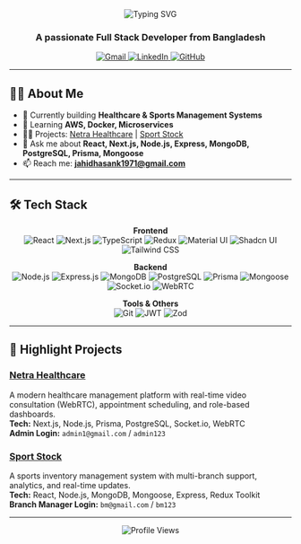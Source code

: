 <div align="center">
  <img src="https://readme-typing-svg.demolab.com?font=Fira+Code&weight=600&size=30&duration=3000&pause=1000&color=0969DA&center=true&vCenter=true&random=false&width=435&lines=Hi+%F0%9F%91%8B%2C+I'm+Jahid+Hasan" alt="Typing SVG" />
  <h3>A passionate Full Stack Developer from Bangladesh</h3>
  <div>
    <a href="mailto:jahidhasank1971@gmail.com">
      <img src="https://img.shields.io/badge/Gmail-D14836?style=for-the-badge&logo=gmail&logoColor=white" alt="Gmail" />
    </a>
    <a href="https://www.linkedin.com/in/your-linkedin/">
      <img src="https://img.shields.io/badge/LinkedIn-0077B5?style=for-the-badge&logo=linkedin&logoColor=white" alt="LinkedIn" />
    </a>
    <a href="https://github.com/jahid1971">
      <img src="https://img.shields.io/badge/GitHub-100000?style=for-the-badge&logo=github&logoColor=white" alt="GitHub" />
    </a>
  </div>
</div>

---

## 👨‍💻 About Me

-   🔭 Currently building **Healthcare & Sports Management Systems**
-   🌱 Learning **AWS, Docker, Microservices**
-   👨‍💻 Projects: [Netra Healthcare](https://netra-health-care.vercel.app) | [Sport Stock](https://sport-stock.netlify.app)
-   💬 Ask me about **React, Next.js, Node.js, Express, MongoDB, PostgreSQL, Prisma, Mongoose**
-   📫 Reach me: **jahidhasank1971@gmail.com**

---

## 🛠️ Tech Stack

<div align="center">

**Frontend**  
![React](https://img.shields.io/badge/React-20232A?style=for-the-badge&logo=react&logoColor=61DAFB)
![Next.js](https://img.shields.io/badge/Next.js-000000?style=for-the-badge&logo=next.js&logoColor=white)
![TypeScript](https://img.shields.io/badge/TypeScript-007ACC?style=for-the-badge&logo=typescript&logoColor=white)
![Redux](https://img.shields.io/badge/Redux-593D88?style=for-the-badge&logo=redux&logoColor=white)
![Material UI](https://img.shields.io/badge/Material_UI-0081CB?style=for-the-badge&logo=material-ui&logoColor=white)
![Shadcn UI](https://img.shields.io/badge/Shadcn_UI-000000?style=for-the-badge&logo=shadcnui&logoColor=white)
![Tailwind CSS](https://img.shields.io/badge/Tailwind_CSS-38B2AC?style=for-the-badge&logo=tailwind-css&logoColor=white)

**Backend**  
![Node.js](https://img.shields.io/badge/Node.js-339933?style=for-the-badge&logo=nodedotjs&logoColor=white)
![Express.js](https://img.shields.io/badge/Express.js-000000?style=for-the-badge&logo=express&logoColor=white)
![MongoDB](https://img.shields.io/badge/MongoDB-4EA94B?style=for-the-badge&logo=mongodb&logoColor=white)
![PostgreSQL](https://img.shields.io/badge/PostgreSQL-4169E1?style=for-the-badge&logo=postgresql&logoColor=white)
![Prisma](https://img.shields.io/badge/Prisma-2D3748?style=for-the-badge&logo=prisma&logoColor=white)
![Mongoose](https://img.shields.io/badge/Mongoose-880000?style=for-the-badge&logo=mongoose&logoColor=white)
![Socket.io](https://img.shields.io/badge/Socket.io-010101?style=for-the-badge&logo=socket.io&logoColor=white)
![WebRTC](https://img.shields.io/badge/WebRTC-333333?style=for-the-badge&logo=webrtc&logoColor=white)

**Tools & Others**  
![Git](https://img.shields.io/badge/Git-F05032?style=for-the-badge&logo=git&logoColor=white)
![JWT](https://img.shields.io/badge/JWT-000000?style=for-the-badge&logo=JSON%20web%20tokens&logoColor=white)
![Zod](https://img.shields.io/badge/Zod-3068B7?style=for-the-badge&logo=zod&logoColor=white)

</div>

---

## 🚀 Highlight Projects

### [Netra Healthcare](https://netra-health-care.vercel.app)

A modern healthcare management platform with real-time video consultation (WebRTC), appointment scheduling, and role-based dashboards.  
**Tech:** Next.js, Node.js, Prisma, PostgreSQL, Socket.io, WebRTC  
**Admin Login:** `admin1@gmail.com` / `admin123`

### [Sport Stock](https://sport-stock.netlify.app)

A sports inventory management system with multi-branch support, analytics, and real-time updates.  
**Tech:** React, Node.js, MongoDB, Mongoose, Express, Redux Toolkit  
**Branch Manager Login:** `bm@gmail.com` / `bm123`

---

<div align="center">
  <img src="https://komarev.com/ghpvc/?username=jahid1971&style=flat-square&color=blue" alt="Profile Views" />
</div>

